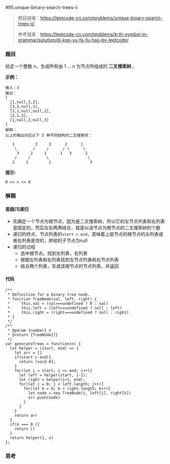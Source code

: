 #95.unique-binary-search-trees-ii

> 题目链接：https://leetcode-cn.com/problems/unique-binary-search-trees-ii/
>
> 参考链接：https://leetcode-cn.com/problems/k-th-symbol-in-grammar/solution/di-kge-yu-fa-fu-hao-by-leetcode/

### 题目

给定一个整数 *n*，生成所有由 1 ... *n* 为节点所组成的 **二叉搜索树** 。

**示例：**

```
输入：3
输出：
[
  [1,null,3,2],
  [3,2,null,1],
  [3,1,null,null,2],
  [2,1,3],
  [1,null,2,null,3]
]
解释：
以上的输出对应以下 5 种不同结构的二叉搜索树：

   1         3     3      2      1
    \       /     /      / \      \
     3     2     1      1   3      2
    /     /       \                 \
   2     1         2                 3
```

**提示:**

`0 <= n <= 8`

### 解题

#### 思路[1]递归

* 先确定一个节点为根节点，因为是二叉搜索树，所以它的左节点列表和右列表是固定的，然后左右两两结合，就是以该节点为根节点的二叉搜索树的个数
* 递归的终点，节点列表的`start > end`，意味着上层节点的根节点的左列表或者右列表是空的，即他的子节点为null
* 递归的过程
  * 选中根节点。找到左列表，右列表
  * 根据左列表和右列表找到左节点列表和右节点列表
  * 结合两个列表，生成该根节点的节点列表，并返回

#### 代码

```
/**
 * Definition for a binary tree node.
 * function TreeNode(val, left, right) {
 *     this.val = (val===undefined ? 0 : val)
 *     this.left = (left===undefined ? null : left)
 *     this.right = (right===undefined ? null : right)
 * }
 */
/**
 * @param {number} n
 * @return {TreeNode[]}
 */
var generateTrees = function(n) {
  let helper = (start, end) => {
    let arr = []
    if(start > end){
      return [void 0];
    }
    for(let i = start; i <= end; i++){
      let left = helper(start, i-1);
      let right = helper(i+1, end);
      for(let j = 0; j < left.length; j++){
        for(let k = 0; k < right.length; k++){
          let node = new TreeNode(i, left[j], right[k])
          arr.push(node)
        }
      }
    }
    return arr
  }
  if(n === 0 ){
    return []
  }
  return helper(1, n)
};
```



### 思考
